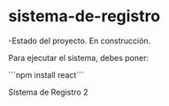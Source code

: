 <h1> sistema-de-registro</h1>

-Estado del proyecto. En construcción.

Para ejecutar el sistema, debes poner:

´´´npm install react´´´

Sistema de Registro 2
